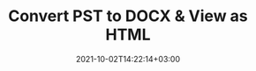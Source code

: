 ---
############################# Static ############################
layout: "autogen"
date: 2021-10-02T14:22:14+03:00
draft: false
path: "total/net/conversion/pst-to-docx/"

############################# Head ############################
head_title: "Convert PST to DOCX in C# VB.NET & View as HTML"
head_description: "Code example to convert PST to DOCX and 100+ other file formats in .NET (C#, VB.NET, ASP.NET & .NET Core) applications. Display the Converted DOCX document as HTML viewer."

############################# Header ############################
title: "Convert PST to DOCX & View as HTML"
description: "Programmatically convert PST to DOCX in .NET applications using flexible options to customize the resultant document. Convert the complete document or specific pages based on page numbers or selective page ranges using the .NET document conversion library."

############################# SubMenu ############################
submenu:
    enable: false

############################# Content ############################
content:
    enable: true
    block:
    - title_left: "PST to DOCX Conversion in C# .NET"
      content_left: |
          PST to DOCX file conversion using C#. Add watermark and view the converted document as HTML without using any external software.

          -   Create **Converter** object to convert PST document
          -   Set the convert options for DOCX format
          -   Call **Convert** method of **Converter** class instance for conversion to DOCX
          -   Set options for HTML viewer
          -   Create **Viewer** object to view converted DOCX as HTML
          
      title_right: "Convert Whole Document or Specific Pages"
      content_right: |
          You require `GroupDocs.Conversion` & `GroupDocs.Viewer` namespaces to convert between a wide range of popular document types such as PDF, Microsoft Word, Excel, PowerPoint, Project, Outlook, HTML, diagrams and image file formats. Explore other [.NET APIs for Office documents](https://products.conholdate.com/total/net/) as offered by Conholdate.Total.
          
          Get the respective assembly files from the [downloads](https://downloads.conholdate.com/total/net) or fetch the whole package from [Nuget](https://www.nuget.org/packages/Conholdate.Total/) to add 'Conholdate.Total` directly in your workspace.
          
      code: |
          ```cs {linenos=false}
          // Convert PST to DOCX using GroupDocs.Conversion API
          // Create Converter object to convert PST document
          using (Converter converter = new Converter("input.pst"))
          {
              // set the convert options for DOCX format
              var convertOptions = converter.GetPossibleConversions()["docx"].ConvertOptions;

              // convert to DOCX format
              converter.Convert("output.docx", convertOptions);
          }

          // Set options for HTML viewer
          HtmlViewOptions viewOptions = HtmlViewOptions.ForEmbeddedResources("output{0}.html");

          // Create Viewer object to view converted DOCX as HTML
          using (Viewer viewer = new Viewer("output.docx"))
          {
              viewer.View(viewOptions);
          }
          ```
    - title_left: "Add Watermark to Converted DOCX in C#"
      content_left: |
          Accurately convert documents (PST to DOCX) exactly as the original file and apply text or image watermarks to the converted document pages using C# .NET.

          -   Create **Converter** object to convert PST document
          -   Create new instance of **WatermarkOptions** class
          -   Specify watermark properties (color, width, text, image etc)
          -   Instantiate the proper **ConvertOptions** class
          -   Set **Watermark** property of the **ConvertOptions** instance
          -   Call **Convert** method of **Converter** class instance for conversion to DOCX
        
      title_right: "Source Document Information Extraction"
      content_right: |
          The documents information extraction feature not only allows getting the basic information about the source document file but it also supports extracting some valuable file-format specific information such as project start and end dates of a Microsoft Project file, any printing restrictions on a PDF document, list of folders enclosed in an Outlook data file etc. 

          Convert popular document file formats on different operating systems such as Windows, Linux or macOS while using platforms such as Windows Azure, Mono and Xamarin.
          
      code: |
          ```cs {linenos=false}
          // Create Converter object to convert PST document
          using (Converter converter = new Converter("input.pst"))
          {
              // Create new instance of WatermarkOptions class
              WatermarkOptions watermark = new WatermarkOptions
              {
                  Text = "Sample watermark",
                  Color = Color.Red,
                  Width = 100,
                  Height = 100,
                  Background = true
              };

              // Instantiate the proper ConvertOptions class
              PdfConvertOptions options = new PdfConvertOptions
              {
                  Watermark = watermark
              };

              // convert to DOCX format
              converter.Convert("output.docx", options);
          }
          ```
############################# About Formats ############################
about_formats:
    enable: false
############################# More Formats ############################
more_formats:
    enable: true
    auto: false
    other_out_formats: PDF DOCX DOT DOTX DOTM TXT RTF HTML MHTML XLS XLSX XLSM XLT XLTX XLTM CSV DIF PPT PPTX PPS PPSX POT POTX POTM ODT OTT OTP ODP ODS EMZ WMZ SVGZ TEX DCM WMF BMP PNG GIF JPEG TIFF
############################# Back to top ###############################
back_to_top:
  enable: true
---